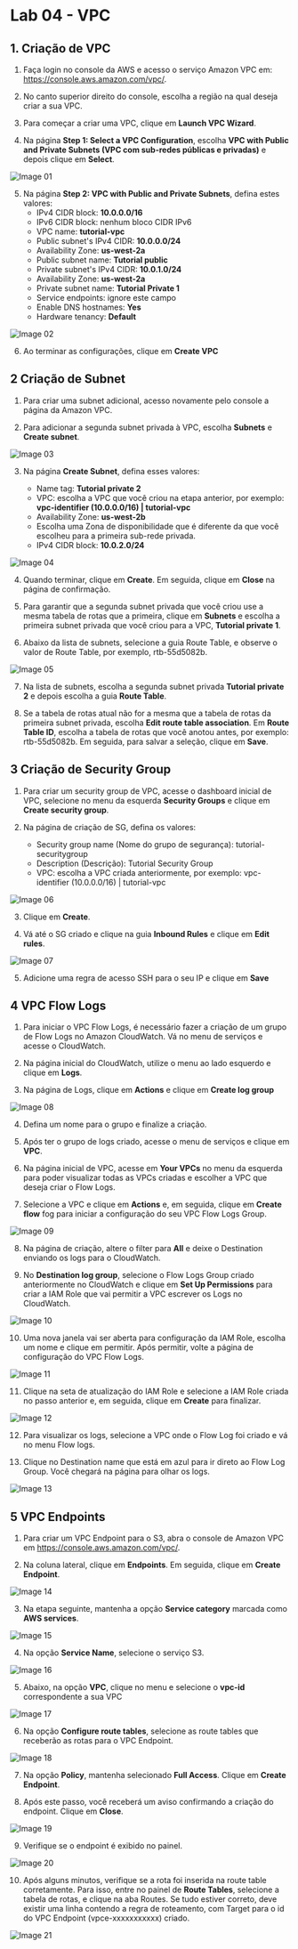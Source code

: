 # Lab 04 - VPC

## 1. Criação de VPC

1. Faça login no console da AWS e acesso o serviço Amazon VPC em: https://console.aws.amazon.com/vpc/.

2. No canto superior direito do console, escolha a região na qual deseja criar a sua VPC.

3. Para começar a criar uma VPC, clique em **Launch VPC Wizard**.

4. Na página **Step 1: Select a VPC Configuration**, escolha **VPC with Public and Private Subnets (VPC com sub-redes públicas e privadas)** e depois clique em **Select**.

![Image 01](https://d1b7vbmva6nnec.cloudfront.net/lab04/lab-04-vpc-01.png)

5. Na página **Step 2: VPC with Public and Private Subnets**, defina estes valores:
    - IPv4 CIDR block: **10.0.0.0/16**
    - IPv6 CIDR block: nenhum bloco CIDR IPv6
    - VPC name: **tutorial-vpc**
    - Public subnet's IPv4 CIDR: **10.0.0.0/24**
    - Availability Zone: **us-west-2a**
    - Public subnet name: **Tutorial public**
    - Private subnet's IPv4 CIDR: **10.0.1.0/24**
    - Availability Zone: **us-west-2a**
    - Private subnet name: **Tutorial Private 1**
    - Service endpoints: ignore este campo
    - Enable DNS hostnames: **Yes**
    - Hardware tenancy: **Default**

![Image 02](https://d1b7vbmva6nnec.cloudfront.net/lab04/lab-04-vpc-02.png)

6. Ao terminar as configurações, clique em **Create VPC**

## 2 Criação de Subnet

1. Para criar uma subnet adicional, acesso novamente pelo console a página da Amazon VPC.

2. Para adicionar a segunda subnet privada à VPC, escolha **Subnets** e **Create subnet**.

![Image 03](https://d1b7vbmva6nnec.cloudfront.net/lab04/lab-04-vpc-03.png)

3. Na página **Create Subnet**, defina esses valores:

    - Name tag: **Tutorial private 2**
    - VPC: escolha a VPC que você criou na etapa anterior, por exemplo: **vpc-identifier (10.0.0.0/16) | tutorial-vpc**
    - Availability Zone: **us-west-2b**
    - Escolha uma Zona de disponibilidade que é diferente da que você escolheu para a primeira sub-rede privada.
    - IPv4 CIDR block: **10.0.2.0/24**

![Image 04](https://d1b7vbmva6nnec.cloudfront.net/lab04/lab-04-vpc-04.png)

4. Quando terminar, clique em **Create**. Em seguida, clique em **Close** na página de confirmação.

5. Para garantir que a segunda subnet privada que você criou use a mesma tabela de rotas que a primeira, clique em **Subnets** e escolha a primeira subnet privada que você criou para a VPC, **Tutorial private 1**.

6. Abaixo da lista de subnets, selecione a guia Route Table, e observe o valor de Route Table, por exemplo, rtb-55d5082b.

![Image 05](https://d1b7vbmva6nnec.cloudfront.net/lab04/lab-04-vpc-05.png)

7. Na lista de subnets, escolha a segunda subnet privada **Tutorial private 2** e depois escolha a guia **Route Table**.

8. Se a tabela de rotas atual não for a mesma que a tabela de rotas da primeira subnet privada, escolha **Edit route table association**. Em **Route Table ID**, escolha a tabela de rotas que você anotou antes, por exemplo: rtb-55d5082b. Em seguida, para salvar a seleção, clique em **Save**.

## 3 Criação de Security Group

1. Para criar um security group de VPC, acesse o dashboard inicial de VPC, selecione no menu da esquerda **Security Groups** e clique em **Create security group**.

2. Na página de criação de SG, defina os valores:
    - Security group name (Nome do grupo de segurança): tutorial-securitygroup
    - Description (Descrição): Tutorial Security Group
    - VPC: escolha a VPC criada anteriormente, por exemplo: vpc-identifier (10.0.0.0/16) | tutorial-vpc

![Image 06](https://d1b7vbmva6nnec.cloudfront.net/lab04/lab-04-vpc-06.png)

3. Clique em **Create**.

4. Vá até o SG criado e clique na guia **Inbound Rules** e clique em **Edit rules**.

![Image 07](https://d1b7vbmva6nnec.cloudfront.net/lab04/lab-04-vpc-07.png)

5. Adicione uma regra de acesso SSH para o seu IP e clique em **Save**

## 4 VPC Flow Logs

1. Para iniciar o VPC Flow Logs, é necessário fazer a criação de um grupo de Flow Logs no Amazon CloudWatch. Vá no menu de serviços e acesse o CloudWatch.

2. Na página inicial do CloudWatch, utilize o menu ao lado esquerdo e clique em **Logs**.

3. Na página de Logs, clique em **Actions** e clique em **Create log group**

![Image 08](https://d1b7vbmva6nnec.cloudfront.net/lab04/lab-04-vpc-08.png)

4. Defina um nome para o grupo e finalize a criação.

5. Após ter o grupo de logs criado, acesse o menu de serviços e clique em **VPC**.

6. Na página inicial de VPC, acesse em **Your VPCs** no menu da esquerda para poder visualizar todas as VPCs criadas e escolher a VPC que deseja criar o Flow Logs.

7. Selecione a VPC e clique em **Actions** e, em seguida, clique em **Create flow** fog para iniciar a configuração do seu VPC Flow Logs Group.

![Image 09](https://d1b7vbmva6nnec.cloudfront.net/lab04/lab-04-vpc-09.png)

8. Na página de criação, altere o filter para **All** e deixe o Destination enviando os logs para o CloudWatch.

9. No **Destination log group**, selecione o Flow Logs Group criado anteriormente no CloudWatch e clique em **Set Up Permissions** para criar a IAM Role que vai permitir a VPC escrever os Logs no CloudWatch.

![Image 10](https://d1b7vbmva6nnec.cloudfront.net/lab04/lab-04-vpc-10.png)

10. Uma nova janela vai ser aberta para configuração da IAM Role, escolha um nome e clique em permitir. Após permitir, volte a página de configuração do VPC Flow Logs.

![Image 11](https://d1b7vbmva6nnec.cloudfront.net/lab04/lab-04-vpc-11.png)

11. Clique na seta de atualização do IAM Role e selecione a IAM Role criada no passo anterior e, em seguida, clique em **Create** para finalizar.

![Image 12](https://d1b7vbmva6nnec.cloudfront.net/lab04/lab-04-vpc-12.png)

12. Para visualizar os logs, selecione a VPC onde o Flow Log foi criado e vá no menu Flow logs.

13. Clique no Destination name que está em azul para ir direto ao Flow Log Group. Você chegará na página para olhar os logs.

![Image 13](https://d1b7vbmva6nnec.cloudfront.net/lab04/lab-04-vpc-13.png)

## 5 VPC Endpoints

1. Para criar um VPC Endpoint para o S3, abra o console de Amazon VPC em https://console.aws.amazon.com/vpc/.

2. Na coluna lateral, clique em **Endpoints**. Em seguida, clique em **Create Endpoint**.

![Image 14](https://d1b7vbmva6nnec.cloudfront.net/lab04/lab-04-vpc-14.png)

3. Na etapa seguinte, mantenha a opção **Service category** marcada como **AWS services**.

![Image 15](https://d1b7vbmva6nnec.cloudfront.net/lab04/lab-04-vpc-15.png)

4. Na opção **Service Name**, selecione o serviço S3.

![Image 16](https://d1b7vbmva6nnec.cloudfront.net/lab04/lab-04-vpc-16.png)

5. Abaixo, na opção **VPC**, clique no menu e selecione o **vpc-id** correspondente a sua VPC

![Image 17](https://d1b7vbmva6nnec.cloudfront.net/lab04/lab-04-vpc-17.png)

6. Na opção **Configure route tables**, selecione as route tables que receberão as rotas para o VPC Endpoint.

![Image 18](https://d1b7vbmva6nnec.cloudfront.net/lab04/lab-04-vpc-18.png)

7. Na opção **Policy**, mantenha selecionado **Full Access**. Clique em **Create Endpoint**.

8. Após este passo, você receberá um aviso confirmando a criação do endpoint. Clique em **Close**.

![Image 19](https://d1b7vbmva6nnec.cloudfront.net/lab04/lab-04-vpc-19.png)

9. Verifique se o endpoint é exibido no painel.

![Image 20](https://d1b7vbmva6nnec.cloudfront.net/lab04/lab-04-vpc-20.png)

10. Após alguns minutos, verifique se a rota foi inserida na route table corretamente.
Para isso, entre no painel de **Route Tables**, selecione a tabela de rotas, e clique na aba Routes. Se tudo estiver correto, deve existir uma linha contendo a regra de roteamento, com Target para o id do VPC Endpoint (vpce-xxxxxxxxxxx) criado.

![Image 21](https://d1b7vbmva6nnec.cloudfront.net/lab04/lab-04-vpc-21.png)